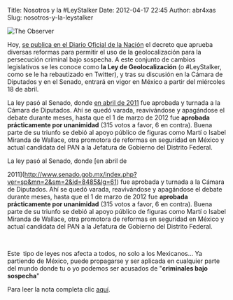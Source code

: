 Title: Nosotros y la #LeyStalker
Date: 2012-04-17 22:45
Author: abr4xas
Slug: nosotros-y-la-leystalker

![The
Observer](http://bostonist.com/attachments/austinist_kerry/fringe-observer.jpg "The Observer")

Hoy, [se publica en el Diario Oficial de la
Nación](http://www.excelsior.com.mx/index.php?m=nota&id_nota=827091&seccion=seccion-nacional&cat=1) el
decreto que aprueba diversas reformas para permitir el uso de la
geolocalización para la persecución criminal bajo sospecha. A este
conjunto de cambios legislativos se les conoce como **la Ley de
Geolocalización** (o \#LeyStalker, como se le ha rebautizado en
Twitter), y tras su discusión en la Cámara de Diputados y en el Senado,
entrará en vigor en México a partir del miércoles 18 de abril.

La ley pasó al Senado, donde [en abril de
2011](http://www.senado.gob.mx/index.php?ver=sp&mn=2&sm=2&id=8485&lg=61) fue
aprobada y turnada a la Cámara de Diputados. Ahí se quedó varada,
reavivándose y apagándose el debate durante meses, hasta que el 1 de
marzo de 2012 fue **aprobada prácticamente por unanimidad** (315 votos a
favor, 6 en contra). Buena parte de su triunfo se debió al apoyo público
de figuras como Martí o Isabel Miranda de Wallace, otra promotora de
reformas en seguridad en México y actual candidata del PAN a la Jefatura
de Gobierno del Distrito Federal.

<!--more-->La ley pasó al Senado, donde [en abril de
2011](http://www.senado.gob.mx/index.php?ver=sp&mn=2&sm=2&id=8485&lg=61) fue
aprobada y turnada a la Cámara de Diputados. Ahí se quedó varada,
reavivándose y apagándose el debate durante meses, hasta que el 1 de
marzo de 2012 fue **aprobada prácticamente por unanimidad** (315 votos a
favor, 6 en contra). Buena parte de su triunfo se debió al apoyo público
de figuras como Martí o Isabel Miranda de Wallace, otra promotora de
reformas en seguridad en México y actual candidata del PAN a la Jefatura
de Gobierno del Distrito Federal.

 

Este  tipo de leyes nos afecta a todos, no solo a los Mexicanos... Ya
partiendo de México, puede propagarse y ser aplicada en cualquier parte
del mundo donde tu o yo podemos ser acusados de "**criminales bajo
sospecha**"

Para leer la nota completa clic
[aquí](http://alt1040.com/2012/04/la-ley-de-geolocalizacion-entra-en-vigor-en-mexico "La Ley de Geolocalización entra en vigor en México").
